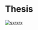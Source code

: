 # Thesis

[![sxrxrx](https://circleci.com/gh/sxrxrx/Thesis.svg?style=svg)](https://circleci.com/gh/sxrxrx/Thesis)
